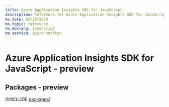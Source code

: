 ```yaml
---
title: Azure Application Insights SDK for JavaScript
description: Reference for Azure Application Insights SDK for JavaScript
ms.date: 02/20/2024
ms.topic: reference
ms.devlang: javascript
ms.service: azure-monitor
---
```

# Azure Application Insights SDK for JavaScript - preview
## Packages - preview
[!INCLUDE [packages](application-insights-index.md)]